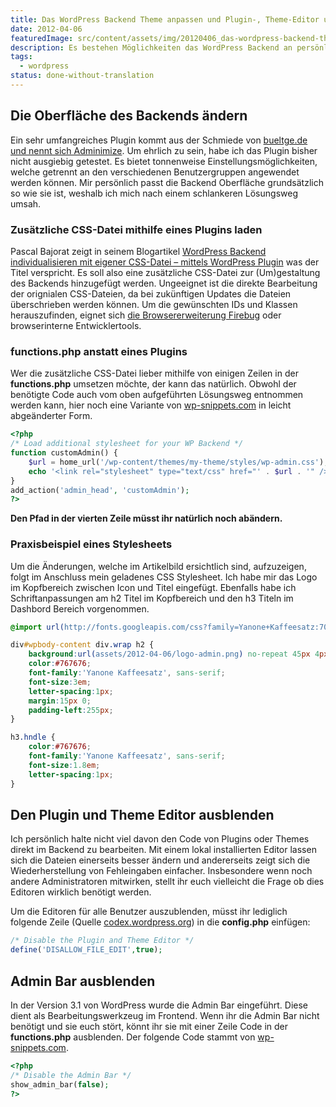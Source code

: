```yaml
---
title: Das WordPress Backend Theme anpassen und Plugin-, Theme-Editor und Admin Bar ausblenden
date: 2012-04-06
featuredImage: src/content/assets/img/20120406_das-wordpress-backend-theme-anpassen-und-plugin--theme-editor-und-admin-bar-ausblenden.jpg
description: Es bestehen Möglichkeiten das WordPress Backend an persönliche Bedürfnisse anzupassen. Abstimmungen an das Corporate Design wird wohl einer, der bedeutendsten Gründe dafür sein. Nebst Änderungen am Aussehen, möchte ich auch auf das Ausblenden von Plugin-, Theme-Editor und der Admin Bar eingehen.
tags:
  - wordpress
status: done-without-translation
---
```

## Die Oberfläche des Backends ändern

Ein sehr umfangreiches Plugin kommt aus der Schmiede von [bueltge.de und nennt sich Adminimize](http://bueltge.de/wordpress-admin-theme-adminimize/674/). Um ehrlich zu sein, habe ich das Plugin bisher nicht ausgiebig getestet. Es bietet tonnenweise Einstellungsmöglichkeiten, welche getrennt an den verschiedenen Benutzergruppen angewendet werden können. Mir persönlich passt die Backend Oberfläche grundsätzlich so wie sie ist, weshalb ich mich nach einem schlankeren Lösungsweg umsah.

### Zusätzliche CSS-Datei mithilfe eines Plugins laden

Pascal Bajorat zeigt in seinem Blogartikel [WordPress Backend individualisieren mit eigener CSS-Datei – mittels WordPress Plugin](http://www.webdesign-podcast.de/2011/11/07/wordpress-backend-individualisieren-mit-eigener-css-datei-mittels-wordpress-plugin/) was der Titel verspricht. Es soll also eine zusätzliche CSS-Datei zur (Um)gestaltung des Backends hinzugefügt werden. Ungeeignet ist die direkte Bearbeitung der orignialen CSS-Dateien, da bei zukünftigen Updates die Dateien überschrieben werden können. Um die gewünschten IDs und Klassen herauszufinden, eignet sich [die Browsererweiterung Firebug](http://getfirebug.com/) oder browserinterne Entwicklertools.

### functions.php anstatt eines Plugins

Wer die zusätzliche CSS-Datei lieber mithilfe von einigen Zeilen in der **functions.php** umsetzen möchte, der kann das natürlich. Obwohl der benötigte Code auch vom oben aufgeführten Lösungsweg entnommen werden kann, hier noch eine Variante von [wp-snippets.com](http://wp-snippets.com/custom-admin-css/) in leicht abgeänderter Form.

```php
<?php
/* Load additional stylesheet for your WP Backend */
function customAdmin() {
	$url = home_url('/wp-content/themes/my-theme/styles/wp-admin.css');
	echo '<link rel="stylesheet" type="text/css" href="' . $url . '" />';
}
add_action('admin_head', 'customAdmin');
?>
```

**Den Pfad in der vierten Zeile müsst ihr natürlich noch abändern.**

### Praxisbeispiel eines Stylesheets

Um die Änderungen, welche im Artikelbild ersichtlich sind, aufzuzeigen, folgt im Anschluss mein geladenes CSS Stylesheet. Ich habe mir das Logo im Kopfbereich zwischen Icon und Titel eingefügt. Ebenfalls habe ich Schriftanpassungen am h2 Titel im Kopfbereich und den h3 Titeln im Dashbord Bereich vorgenommen.

```css
@import url(http://fonts.googleapis.com/css?family=Yanone+Kaffeesatz:700);

div#wpbody-content div.wrap h2 {
	background:url(assets/2012-04-06/logo-admin.png) no-repeat 45px 4px;
	color:#767676;
	font-family:'Yanone Kaffeesatz', sans-serif;
	font-size:3em;
	letter-spacing:1px;
	margin:15px 0;
	padding-left:255px;
}

h3.hndle {
	color:#767676;
	font-family:'Yanone Kaffeesatz', sans-serif;
	font-size:1.8em;
	letter-spacing:1px;
}
```

## Den Plugin und Theme Editor ausblenden

Ich persönlich halte nicht viel davon den Code von Plugins oder Themes direkt im Backend zu bearbeiten. Mit einem lokal installierten Editor lassen sich die Dateien einerseits besser ändern und andererseits zeigt sich die Wiederherstellung von Fehleingaben einfacher. Insbesondere wenn noch andere Administratoren mitwirken, stellt ihr euch vielleicht die Frage ob dies Editoren wirklich benötigt werden.

Um die Editoren für alle Benutzer auszublenden, müsst ihr lediglich folgende Zeile (Quelle [codex.wordpress.org](http://codex.wordpress.org/Editing_wp-config.php#Disable_the_Plugin_and_Theme_Editor)) in die **config.php** einfügen:

```php
/* Disable the Plugin and Theme Editor */
define('DISALLOW_FILE_EDIT',true);
```

## Admin Bar ausblenden

In der Version 3.1 von WordPress wurde die Admin Bar eingeführt. Diese dient als Bearbeitungswerkzeug im Frontend. Wenn ihr die Admin Bar nicht benötigt und sie euch stört, könnt ihr sie mit einer Zeile Code in der **functions.php** ausblenden. Der folgende Code stammt von [wp-snippets.com](http://wp-snippets.com/disable-wp-3-1-admin-bar/).

```php
<?php
/* Disable the Admin Bar */
show_admin_bar(false);
?>
```

